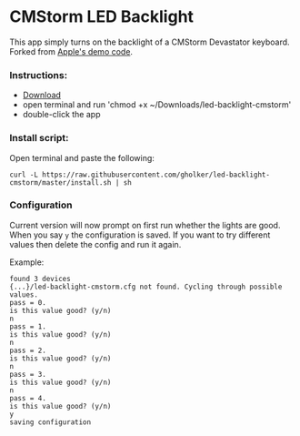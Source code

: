 # CMStorm LED Backlight

This app simply turns on the backlight of a CMStorm Devastator keyboard. Forked from [Apple's demo code](https://developer.apple.com/library/mac/samplecode/HID_LED_test_tool/Introduction/Intro.html).

### Instructions:
- [Download](https://github.com/gholker/led-backlight-cmstorm/blob/master/led-backlight-cmstorm?raw=true)
- open terminal and run 'chmod +x ~/Downloads/led-backlight-cmstorm'
- double-click the app

### Install script:
Open terminal and paste the following:

`curl -L https://raw.githubusercontent.com/gholker/led-backlight-cmstorm/master/install.sh | sh`

### Configuration

Current version will now prompt on first run whether the lights are good. When you say `y` the configuration is saved. If you want to try different values then delete the config and run it again. 

Example:
```
found 3 devices
{...}/led-backlight-cmstorm.cfg not found. Cycling through possible values.
pass = 0.
is this value good? (y/n)
n
pass = 1.
is this value good? (y/n)
n
pass = 2.
is this value good? (y/n)
n
pass = 3.
is this value good? (y/n)
n
pass = 4.
is this value good? (y/n)
y
saving configuration
```


